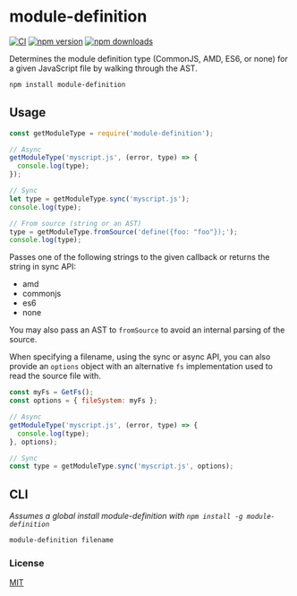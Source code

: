 # module-definition

[![CI](https://img.shields.io/github/actions/workflow/status/dependents/module-definition/ci.yml?branch=main&label=CI&logo=github)](https://github.com/dependents/module-definition/actions/workflows/ci.yml?query=branch%3Amain)
[![npm version](https://img.shields.io/npm/v/module-definition?logo=npm&logoColor=fff)](https://www.npmjs.com/package/module-definition)
[![npm downloads](https://img.shields.io/npm/dm/module-definition)](https://www.npmjs.com/package/module-definition)

Determines the module definition type (CommonJS, AMD, ES6, or none) for a given JavaScript file
by walking through the AST.

```sh
npm install module-definition
```

## Usage

```js
const getModuleType = require('module-definition');

// Async
getModuleType('myscript.js', (error, type) => {
  console.log(type);
});

// Sync
let type = getModuleType.sync('myscript.js');
console.log(type);

// From source (string or an AST)
type = getModuleType.fromSource('define({foo: "foo"});');
console.log(type);
```

Passes one of the following strings to the given callback or returns the string in sync API:

* amd
* commonjs
* es6
* none

You may also pass an AST to `fromSource` to avoid an internal parsing of the source.

When specifying a filename, using the sync or async API, you can also provide an `options` object with an alternative `fs` implementation used to read the source file with.

```js
const myFs = GetFs();
const options = { fileSystem: myFs };

// Async
getModuleType('myscript.js', (error, type) => {
  console.log(type);
}, options);

// Sync
const type = getModuleType.sync('myscript.js', options);
```

## CLI

*Assumes a global install module-definition with `npm install -g module-definition`*

```sh
module-definition filename
```

### License

[MIT](LICENSE)
